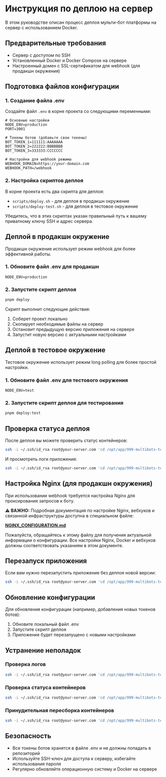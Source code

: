 # Инструкция по деплою на сервер

В этом руководстве описан процесс деплоя мульти-бот платформы на сервер с использованием Docker.

## Предварительные требования

- Сервер с доступом по SSH
- Установленный Docker и Docker Compose на сервере
- Настроенный домен с SSL-сертификатом для webhook (для продакшн окружения)

## Подготовка файлов конфигурации

### 1. Создание файла .env

Создайте файл `.env` в корне проекта со следующими переменными:

```
# Основные настройки
NODE_ENV=production
PORT=3001

# Токены ботов (добавьте свои токены)
BOT_TOKEN_1=111111:AAAAAAA
BOT_TOKEN_2=222222:BBBBBBB
BOT_TOKEN_3=333333:CCCCCCC

# Настройки для webhook режима
WEBHOOK_DOMAIN=https://your-domain.com
WEBHOOK_PATH=/webhook
```

### 2. Настройка скриптов деплоя

В корне проекта есть два скрипта для деплоя:

- `scripts/deploy.sh` - для деплоя в продакшн окружение
- `scripts/deploy-test.sh` - для деплоя в тестовое окружение

Убедитесь, что в этих скриптах указан правильный путь к вашему приватному ключу SSH и адрес сервера.

## Деплой в продакшн окружение

Продакшн окружение использует режим webhook для более эффективной работы.

### 1. Обновите файл .env для продакшн

```
NODE_ENV=production
```

### 2. Запустите скрипт деплоя

```bash
pnpm deploy
```

Скрипт выполнит следующие действия:

1. Соберет проект локально
2. Скопирует необходимые файлы на сервер
3. Остановит предыдущую версию приложения на сервере
4. Запустит новую версию с актуальными настройками

## Деплой в тестовое окружение

Тестовое окружение использует режим long polling для более простой настройки.

### 1. Обновите файл .env для тестового окружения

```
NODE_ENV=test
```

### 2. Запустите скрипт деплоя для тестирования

```bash
pnpm deploy:test
```

## Проверка статуса деплоя

После деплоя вы можете проверить статус контейнеров:

```bash
ssh -i ~/.ssh/id_rsa root@your-server.com 'cd /opt/app/999-multibots-telegraf && docker compose ps'
```

И просмотреть логи приложения:

```bash
ssh -i ~/.ssh/id_rsa root@your-server.com 'cd /opt/app/999-multibots-telegraf && docker compose logs --tail=100 app'
```

## Настройка Nginx (для продакшн окружения)

При использовании webhook требуется настройка Nginx для проксирования запросов к боту.

⚠️ **ВАЖНО:** Подробная документация по настройке Nginx, вебхуков и связанной инфраструктуры доступна в специальном файле:

**[NGINX_CONFIGURATION.md](/docs/NGINX_CONFIGURATION.md)**

Пожалуйста, обращайтесь к этому файлу для получения актуальной информации о конфигурации. Все настройки Nginx, Docker и вебхуков должны соответствовать указаниям в этом документе.

## Перезапуск приложения

Если вам нужно перезапустить приложение без деплоя новой версии:

```bash
ssh -i ~/.ssh/id_rsa root@your-server.com 'cd /opt/app/999-multibots-telegraf && docker compose restart app'
```

## Обновление конфигурации

Для обновления конфигурации (например, добавления новых токенов ботов):

1. Обновите локальный файл .env
2. Запустите скрипт деплоя
3. Приложение будет перезапущено с новыми настройками

## Устранение неполадок

### Проверка логов

```bash
ssh -i ~/.ssh/id_rsa root@your-server.com 'cd /opt/app/999-multibots-telegraf && docker compose logs --tail=100 app'
```

### Проверка статуса контейнеров

```bash
ssh -i ~/.ssh/id_rsa root@your-server.com 'cd /opt/app/999-multibots-telegraf && docker compose ps'
```

### Принудительная пересборка контейнеров

```bash
ssh -i ~/.ssh/id_rsa root@your-server.com 'cd /opt/app/999-multibots-telegraf && docker compose down && docker compose up -d --build'
```

## Безопасность

- Все токены ботов хранятся в файле .env и не должны попадать в репозиторий
- Используйте SSH-ключ для доступа к серверу, избегайте использования пароля
- Регулярно обновляйте операционную систему и Docker на сервере
